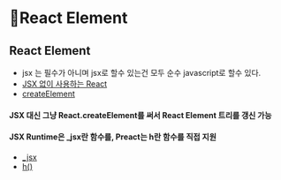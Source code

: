 # React Element

## React Element

* jsx 는 필수가 아니며 jsx로 할수 있는건 모두 순수 javascript로 할수 있다.
* [JSX 없이 사용하는 React](https://ko.reactjs.org/docs/react-without-jsx.html)
* [createElement](https://beta.reactjs.org/reference/react/createElement)

#### JSX 대신 그냥 React.createElement를 써서 React Element 트리를 갱신 가능

#### JSX Runtime은 \_jsx란 함수를, Preact는 h란 함수를 직접 지원

* [\_jsx](https://reactjs.org/blog/2020/09/22/introducing-the-new-jsx-transform.html)
* [h()](https://preactjs.com/guide/v10/api-reference/#h--createelement)

